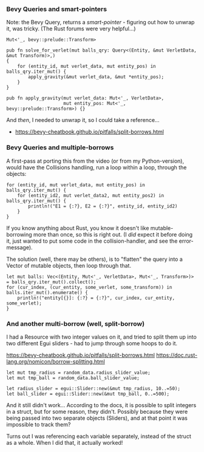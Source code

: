 ### Bevy Queries and smart-pointers

Note: the Bevy Query, returns a *smart-pointer* - figuring out how
to unwrap it, was tricky. (The Rust forums were very helpful...)

    Mut<'_, bevy::prelude::Transform>

    pub fn solve_for_verlet(mut balls_qry: Query<(Entity, &mut VerletData, &mut Transform)>,)
    {
        for (entity_id, mut verlet_data, mut entity_pos) in balls_qry.iter_mut() {
            apply_gravity(&mut verlet_data, &mut *entity_pos);
        }
    }
    
    pub fn apply_gravity(mut verlet_data: Mut<'_, VerletData>, 
                         mut entity_pos: Mut<'_, bevy::prelude::Transform>) {}

And *then*, I needed to unwrap it, so I could take a reference...
 - https://bevy-cheatbook.github.io/pitfalls/split-borrows.html

### Bevy Queries and multiple-borrows

A first-pass at porting this from the video (or from my Python-version), would have the Collisions
handling, run a loop within a loop, through the objects:

    for (entity_id, mut verlet_data, mut entity_pos) in balls_qry.iter_mut() {
        for (entity_id2, mut verlet_data2, mut entity_pos2) in balls_qry.iter_mut() {
            println!("E1 = {:?}, E2 = {:?}", entity_id, entity_id2)
        }
    }

If you know anything about Rust, you know it doesn't like mutable-borrowing more than once,
so this is right out. (I *did* expect it before doing it, just wanted to put some code in the
collision-handler, and see the error-message).

The solution (well, there may be others), is to "flatten" the query into a Vector of
mutable objects, then loop through that.

    let mut balls: Vec<(Entity, Mut<'_, VerletData>, Mut<'_, Transform>)> = balls_qry.iter_mut().collect();
    for (cur_index, (cur_entity, some_verlet, some_transform)) in balls.iter_mut().enumerate() {
        println!("entity[{}]: {:?} = {:?}", cur_index, cur_entity, some_verlet);
    }

### And another multi-borrow (well, split-borrow)
I had a Resource with two integer values on it, and tried to split them up into
two different Egui sliders - had to jump through some hoops to do it.

https://bevy-cheatbook.github.io/pitfalls/split-borrows.html
https://doc.rust-lang.org/nomicon/borrow-splitting.html

    let mut tmp_radius = random_data.radius_slider_value;
    let mut tmp_ball = random_data.ball_slider_value;

    let radius_slider = egui::Slider::new(&mut tmp_radius, 10..=50);
    let ball_slider = egui::Slider::new(&mut tmp_ball, 0..=500);

And it still didn't work... According to the docs, it is possible to split
integers in a struct, but for some reason, they didn't. Possibly because they were
being passed into two separate objects (Sliders), and at that point it was
impossible to track them?

Turns out I was referencing each variable separately, instead of the struct as a
whole. When I did that, it actually worked!
